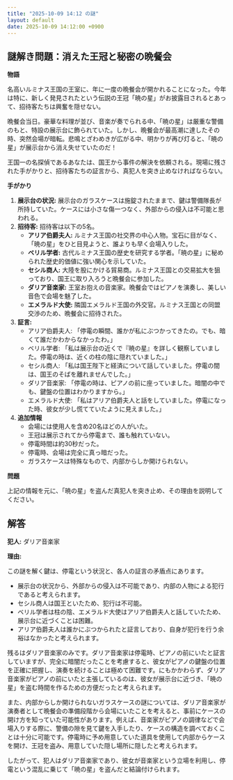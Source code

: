 ```yaml
---
title: "2025-10-09 14:12 の謎"
layout: default
date: 2025-10-09 14:12:00 +0900
---
```

## 謎解き問題：消えた王冠と秘密の晩餐会

**物語**

名高いルミナス王国の王室に、年に一度の晩餐会が開かれることになった。今年は特に、新しく発見されたという伝説の王冠「暁の星」がお披露目されるとあって、招待客たちは興奮を隠せない。

晩餐会当日。豪華な料理が並び、音楽が奏でられる中、「暁の星」は厳重な警備のもと、特設の展示台に飾られていた。しかし、晩餐会が最高潮に達したその時、突然会場が暗転。悲鳴とざわめきが広がる中、明かりが再び灯ると、「暁の星」が展示台から消え失せていたのだ！

王国一の名探偵であるあなたは、国王から事件の解決を依頼される。現場に残された手がかりと、招待客たちの証言から、真犯人を突き止めなければならない。

**手がかり**

1.  **展示台の状況:** 展示台のガラスケースは施錠されたままで、鍵は警備隊長が所持していた。ケースには小さな傷一つなく、外部からの侵入は不可能と思われる。
2.  **招待客:** 招待客は以下の5名。
    *   **アリア伯爵夫人:** ルミナス王国の社交界の中心人物。宝石に目がなく、「暁の星」をひと目見ようと、誰よりも早く会場入りした。
    *   **ベリル学者:** 古代ルミナス王国の歴史を研究する学者。「暁の星」に秘められた歴史的価値に強い関心を示していた。
    *   **セシル商人:** 大陸を股にかける貿易商。ルミナス王国との交易拡大を狙っており、国王に取り入ろうと晩餐会に参加した。
    *   **ダリア音楽家:** 王室お抱えの音楽家。晩餐会ではピアノを演奏し、美しい音色で会場を魅了した。
    *   **エメラルド大使:** 隣国エメラルド王国の外交官。ルミナス王国との同盟交渉のため、晩餐会に招待された。
3.  **証言:**
    *   アリア伯爵夫人: 「停電の瞬間、誰かが私にぶつかってきたの。でも、暗くて誰だかわからなかったわ。」
    *   ベリル学者: 「私は展示台の近くで『暁の星』を詳しく観察していました。停電の時は、近くの柱の陰に隠れていました。」
    *   セシル商人: 「私は国王陛下と経済について話していました。停電の間は、国王のそばを離れませんでした。」
    *   ダリア音楽家: 「停電の時は、ピアノの前に座っていました。暗闇の中でも、鍵盤の位置はわかりますから。」
    *   エメラルド大使: 「私はアリア伯爵夫人と話をしていました。停電になった時、彼女が少し慌てていたように見えました。」
4. **追加情報**
    * 会場には使用人を含め20名ほどの人がいた。
    * 王冠は展示されてから停電まで、誰も触れていない。
    * 停電時間は約30秒だった。
    * 停電時、会場は完全に真っ暗だった。
    * ガラスケースは特殊なもので、内部からしか開けられない。

**問題**

上記の情報を元に、「暁の星」を盗んだ真犯人を突き止め、その理由を説明してください。

## 解答

**犯人:** ダリア音楽家

**理由:**

この謎を解く鍵は、停電という状況と、各人の証言の矛盾点にあります。

*   展示台の状況から、外部からの侵入は不可能であり、内部の人物による犯行であると考えられます。
*   セシル商人は国王といたため、犯行は不可能。
*   ベリル学者は柱の陰、エメラルド大使はアリア伯爵夫人と話していたため、展示台に近づくことは困難。
*   アリア伯爵夫人は誰かにぶつかられたと証言しており、自身が犯行を行う余裕はなかったと考えられます。

残るはダリア音楽家のみです。ダリア音楽家は停電時、ピアノの前にいたと証言していますが、完全に暗闇だったことを考慮すると、彼女がピアノの鍵盤の位置を正確に把握し、演奏を続けることは極めて困難です。にもかかわらず、ダリア音楽家がピアノの前にいたと主張しているのは、彼女が展示台に近づき、「暁の星」を盗む時間を作るための方便だったと考えられます。

また、内部からしか開けられないガラスケースの謎については、ダリア音楽家が演奏者として晩餐会の準備段階から会場にいたことを考えると、事前にケースの開け方を知っていた可能性があります。例えば、音楽家がピアノの調律などで会場入りする際に、警備の隙を見て鍵を入手したり、ケースの構造を調べておくことは十分に可能です。停電時に予め用意していた道具を使用して内部からケースを開け、王冠を盗み、用意していた隠し場所に隠したと考えられます。

したがって、犯人はダリア音楽家であり、彼女が音楽家という立場を利用し、停電という混乱に乗じて「暁の星」を盗んだと結論付けられます。
